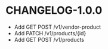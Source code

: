 # CHANGELOG-1.0.0

* Add GET POST  /v1/vendor-product
* Add PATCH  /v1/products/{id}
* Add GET POST /v1/products